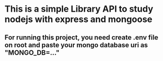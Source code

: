 # This is a simple Library API to study nodejs with express and mongoose

## For running this project, you need create .env file on root and paste your mongo database uri as "MONGO_DB=..."
